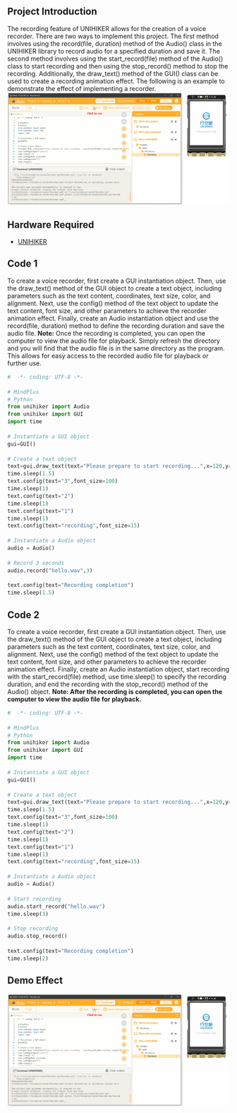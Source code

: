 ## Project Introduction
The recording feature of UNIHIKER allows for the creation of a voice recorder. There are two ways to implement this project. The first method involves using the record(file, duration) method of the Audio() class in the UNIHIKER library to record audio for a specified duration and save it. The second method involves using the start_record(file) method of the Audio() class to start recording and then using the stop_record() method to stop the recording. Additionally, the draw_text() method of the GUI() class can be used to create a recording animation effect. The following is an example to demonstrate the effect of implementing a recorder.
![13.1.gif](img/13.Recoder/1717470027505-7d971d38-2031-44ed-abe6-e97bfbf89e8e.gif) 

## Hardware Required

- [UNIHIKER](https://www.dfrobot.com/product-2691.html)
## Code 1
To create a voice recorder, first create a GUI instantiation object. Then, use the draw_text() method of the GUI object to create a text object, including parameters such as the text content, coordinates, text size, color, and alignment. Next, use the config() method of the text object to update the text content, font size, and other parameters to achieve the recorder animation effect. Finally, create an Audio instantiation object and use the record(file, duration) method to define the recording duration and save the audio file.
**Note:** Once the recording is completed, you can open the computer to view the audio file for playback. Simply refresh the directory and you will find that the audio file is in the same directory as the program. This allows for easy access to the recorded audio file for playback or further use.
```python
#  -*- coding: UTF-8 -*-

# MindPlus
# Python
from unihiker import Audio
from unihiker import GUI
import time

# Instantiate a GUI object
gui=GUI()

# Create a text object
text=gui.draw_text(text="Please prepare to start recording...",x=120,y=160,font_size=10, color="#000000",origin="center")
time.sleep(1.5)
text.config(text="3",font_size=100)
time.sleep(1)
text.config(text="2")
time.sleep(1)
text.config(text="1")
time.sleep(1)
text.config(text="recording",font_size=15)

# Instantiate a Audio object
audio = Audio()

# Record 3 seconds
audio.record("hello.wav",3)

text.config(text="Recording completion")
time.sleep(1.5)
```
## Code 2
To create a voice recorder, first create a GUI instantiation object. Then, use the draw_text() method of the GUI object to create a text object, including parameters such as the text content, coordinates, text size, color, and alignment. Next, use the config() method of the text object to update the text content, font size, and other parameters to achieve the recorder animation effect. Finally, create an Audio instantiation object, start recording with the start_record(file) method, use time.sleep() to specify the recording duration, and end the recording with the stop_record() method of the Audio() object.
**Note: After the recording is completed, you can open the computer to view the audio file for playback.**
```python
#  -*- coding: UTF-8 -*-

# MindPlus
# Python
from unihiker import Audio
from unihiker import GUI
import time

# Instantiate a GUI object
gui=GUI()

# Create a text object
text=gui.draw_text(text="Please prepare to start recording...",x=120,y=160,font_size=10, color="#000000",origin="center")
time.sleep(1.5)
text.config(text="3",font_size=100)
time.sleep(1)
text.config(text="2")
time.sleep(1)
text.config(text="1")
time.sleep(1)
text.config(text="recording",font_size=15)

# Instantiate a Audio object
audio = Audio()

# Start recording
audio.start_record("hello.wav")
time.sleep(3)

# Stop recording
audio.stop_record()

text.config(text="Recording completion")
time.sleep(2)
```
## Demo Effect
![13.2.gif](img/13.Recoder/1717470034076-7c188ff4-862f-4278-a43c-01666910a30b.gif)
